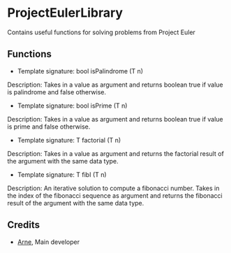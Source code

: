 # ProjectEulerLibrary
Contains useful functions for solving problems from Project Euler

## Functions
- Template signature: bool isPalindrome (T n)

Description: Takes in a value as argument and returns boolean true if value is palindrome and false otherwise.

- Template signature: bool isPrime (T n)

Description: Takes in a value as argument and returns boolean true if value is prime and false otherwise.

- Template signature: T factorial (T n)

Description: Takes in a value as argument and returns the factorial result of the argument with the same data type.

- Template signature: T fibI (T n)

Description: An iterative solution to compute a fibonacci number. Takes in the index of the fibonacci sequence as argument and returns the fibonacci result of the argument with the same data type.

## Credits
- [Arne](https://github.com/KFSPC8), Main developer
